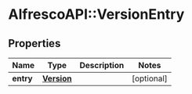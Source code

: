 # AlfrescoAPI::VersionEntry

## Properties
Name | Type | Description | Notes
------------ | ------------- | ------------- | -------------
**entry** | [**Version**](Version.md) |  | [optional] 


